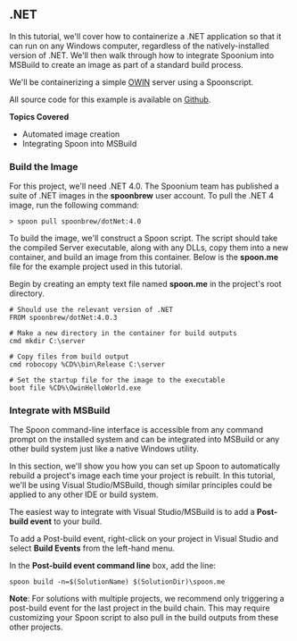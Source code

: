 ## .NET

In this tutorial, we'll cover how to containerize a .NET application so that it can run on any Windows computer, regardless of the natively-installed version of .NET. We'll then walk through how to integrate Spoonium into MSBuild to create an image as part of a standard build process. 

We'll be containerizing a simple [OWIN](http://owin.org/) server using a Spoonscript. 

All source code for this example is available on [Github](https://github.com/matt-black2/SimpleOwinServer). 

**Topics Covered**

- Automated image creation
- Integrating Spoon into MSBuild

### Build the Image

For this project, we'll need .NET 4.0. The Spoonium team has published a suite of .NET images in the **spoonbrew** user account. To pull the .NET 4 image, run the following command: 

```
> spoon pull spoonbrew/dotNet:4.0
```

To build the image, we'll construct a Spoon script. The script should take the compiled Server executable, along with any DLLs, copy them into a new container, and build an image from this container. Below is the **spoon.me** file for the example project used in this tutorial. 

Begin by creating an empty text file named **spoon.me** in the project's root directory.

```
# Should use the relevant version of .NET
FROM spoonbrew/dotNet:4.0.3

# Make a new directory in the container for build outputs
cmd mkdir C:\server

# Copy files from build output 
cmd robocopy %CD%\bin\Release C:\server

# Set the startup file for the image to the executable
boot file %CD%\OwinHelloWorld.exe
```

### Integrate with MSBuild

The Spoon command-line interface is accessible from any command prompt on the installed system and can be integrated into MSBuild or any other build system just like a native Windows utility. 

In this section, we'll show you how you can set up Spoon to automatically rebuild a project's image each time your project is rebuilt. In this tutorial, we'll be using Visual Studio/MSBuild, though similar principles could be applied to any other IDE or build system. 

The easiest way to integrate with Visual Studio/MSBuild is to add a **Post-build event** to your build. 

To add a Post-build event, right-click on your project in Visual Studio and select **Build Events** from the left-hand menu. 

In the **Post-build event command line** box, add the line: 

```
spoon build -n=$(SolutionName) $(SolutionDir)\spoon.me
```

**Note**: For solutions with multiple projects, we recommend only triggering a post-build event for the last project in the build chain. This may require customizing your Spoon script to also pull in the build outputs from these other projects. 